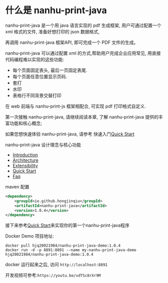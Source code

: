 # 什么是 nanhu-print-java
nanhu-print-java 是一个用 java 语言实现的 pdf 生成框架, 用户可通过配置一个 xml 格式的文件, 准备好想打印的 json 数据格式, 

再调用 nanhu-print-java 框架API, 即可完成一个 PDF 文件的生成。

nanhu-print-java 可以通过配置 xml 的方式,帮助用户完成企业应用常见, 用直接代码编程难以实现的这些功能:

- 每个页面固定表头, 最后一页固定表尾.
- 每个页面任意位置显示页码.
- 套打
- 水印
- 表格行不同背景交替打印

在 web 前端与 nanhu-print-js 框架相配合, 可实现 pdf 打印格式自定义.

第一次接触 nanhu-print-java, 请继续阅读本章, 了解 nanhu-print-java 提供的丰富功能和核心概念;

如果您想快速体验 nanhu-print-java, 请参考 快速入门[Quick Start](document/quick_start-zh_CN.md)

nanhu-print-java 设计理念与核心功能

- [Introduction](document/introduction-zh_CN.md)
- [Architecture](document/architecture-zh_CN.md)
- [Extensibility](document/extensibility-zh_CN.md)
- [Quick Start](document/quick_start-zh_CN.md)
- [Faq](document/faq-zh_CN.md)

maven 配置

```xml
<dependency>
    <groupId>io.github.hongjinqiu</groupId>
    <artifactId>nanhu-print-java</artifactId>
    <version>1.0.4</version>
</dependency>
```

接下来参考[Quick Start](document/quick_start-zh_CN.md)来实现你的第一个nanhu-print-java程序

Docker Demo 项目地址:

```
docker pull hjq20021984/nanhu-print-java-demo:1.0.4
docker run -d -p 8891:8891 --name my-nanhu-print-java-demo hjq20021984/nanhu-print-java-demo:1.0.4
```

docker 运行起来之后, 访问 `http://localhost:8891`

开发视频可参考:`https://youtu.be/vdTSc8rXr9M`
